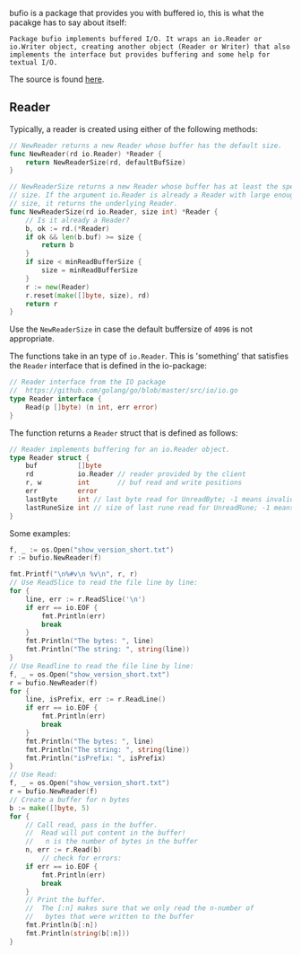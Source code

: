 bufio is a package that provides you with buffered io, this is what the pacakge has to say about itself:

```
Package bufio implements buffered I/O. It wraps an io.Reader or io.Writer object, creating another object (Reader or Writer) that also implements the interface but provides buffering and some help for textual I/O.
```

The source is found [here](https://github.com/golang/go/tree/master/src/bufio).

## Reader

Typically, a reader is created using either of the following methods:

```go
// NewReader returns a new Reader whose buffer has the default size.
func NewReader(rd io.Reader) *Reader {
	return NewReaderSize(rd, defaultBufSize)
}

// NewReaderSize returns a new Reader whose buffer has at least the specified
// size. If the argument io.Reader is already a Reader with large enough
// size, it returns the underlying Reader.
func NewReaderSize(rd io.Reader, size int) *Reader {
	// Is it already a Reader?
	b, ok := rd.(*Reader)
	if ok && len(b.buf) >= size {
		return b
	}
	if size < minReadBufferSize {
		size = minReadBufferSize
	}
	r := new(Reader)
	r.reset(make([]byte, size), rd)
	return r
}
```

Use the `NewReaderSize` in case the default buffersize of `4096` is not appropriate.

The functions take in an type of `io.Reader`. This is 'something' that satisfies the `Reader` interface that is defined in the io-package:
```go
// Reader interface from the IO package
//  https://github.com/golang/go/blob/master/src/io/io.go
type Reader interface {
	Read(p []byte) (n int, err error)
}
```


The function returns a `Reader` struct that is defined as follows:

```go
// Reader implements buffering for an io.Reader object.
type Reader struct {
	buf          []byte
	rd           io.Reader // reader provided by the client
	r, w         int       // buf read and write positions
	err          error
	lastByte     int // last byte read for UnreadByte; -1 means invalid
	lastRuneSize int // size of last rune read for UnreadRune; -1 means invalid
}
```

Some examples:
```go
f, _ := os.Open("show_version_short.txt")
r := bufio.NewReader(f)

fmt.Printf("\n%#v\n %v\n", r, r)
// Use ReadSlice to read the file line by line:
for {
	line, err := r.ReadSlice('\n')
	if err == io.EOF {
		fmt.Println(err)
		break
	}
	fmt.Println("The bytes: ", line)
	fmt.Println("The string: ", string(line))
}
// Use Readline to read the file line by line:
f, _ = os.Open("show_version_short.txt")
r = bufio.NewReader(f)
for {
	line, isPrefix, err := r.ReadLine()
	if err == io.EOF {
		fmt.Println(err)
		break
	}
	fmt.Println("The bytes: ", line)
	fmt.Println("The string: ", string(line))
	fmt.Println("isPrefix: ", isPrefix)
}
// Use Read:
f, _ = os.Open("show_version_short.txt")
r = bufio.NewReader(f)
// Create a buffer for n bytes
b := make([]byte, 5)
for {
	// Call read, pass in the buffer.
	//  Read will put content in the buffer!
	//   n is the number of bytes in the buffer
	n, err := r.Read(b)
		// check for errors:
	if err == io.EOF {
		fmt.Println(err)
		break
	}
	// Print the buffer.
	//  The [:n] makes sure that we only read the n-number of
	//   bytes that were written to the buffer
	fmt.Println(b[:n])
	fmt.Println(string(b[:n]))
}
```

